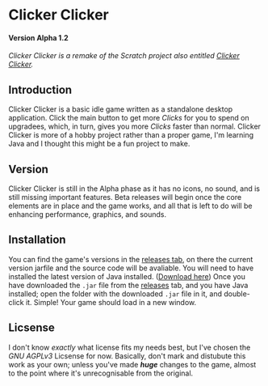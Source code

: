 # Clicker Clicker
#### **Version** Alpha 1.2

_Clicker Clicker is a remake of the Scratch project also entitled [Clicker Clicker](https://scratch.mit.edu/projects/404923232/)._

## Introduction
Clicker Clicker is a basic idle game written as a standalone desktop application. Click the main button to get more _Clicks_ for you to spend on upgradees, which, in turn, gives you more _Clicks_ faster than normal.
Clicker Clicker is more of a hobby project rather than a proper game, I'm learning Java and I thought this might be a fun project to make.

## Version
Clicker Clicker is still in the Alpha phase as it has no icons, no sound, and is still missing important features. Beta releases will begin once the core elements are in place and the game works, and all that is left to do will be enhancing performance, graphics, and sounds.

## Installation
You can find the game's versions in the [releases tab](https://github.com/Toydotgame/ClickerClicker/releases/), on there the current version jarfile and the source code will be avaliable.
You will need to have installed the latest version of Java installed. ([Download here](https://javadl.oracle.com/webapps/download/AutoDL?BundleId=242060_3d5a2bb8f8d4428bbe94aed7ec7ae784))
Once you have downloaded the `.jar` file from the [releases](https://github.com/Toydotgame/ClickerClicker/releases/) tab, and you have Java installed; open the folder with the downloaded `.jar` file in it, and double-click it. Simple! Your game should load in a new window.

## Licsense
I don't know _exactly_ what license fits my needs best, but I've chosen the _GNU AGPLv3_ Licsense for now. Basically, don't mark and distubute this work as your own; unless you've made **_huge_** changes to the game, almost to the point where it's unrecognisable from the original.
